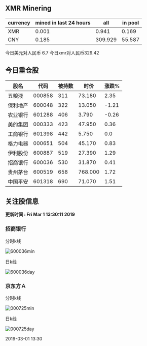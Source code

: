## XMR Minering

|currency|mined in last 24 hours|all|in pool|
|---|---|---|---|
|XMR|0.001|0.941|0.169|
|CNY|0.185|309.929|55.587|

今日美元对人民币 6.7	今日xmr对人民币329.42


## 今日重仓股 

|股名|代码|被持数|时价|涨跌%|
|---|---|---|---|---|
|五粮液|000858|311|73.180|2.35|
|保利地产|600048|322|13.050|-1.21|
|农业银行|601288|406|3.790|-0.26|
|美的集团|000333|423|47.950|0.36|
|工商银行|601398|442|5.750|0.0|
|格力电器|000651|504|45.170|0.83|
|伊利股份|600887|519|27.390|1.29|
|招商银行|600036|530|31.870|0.41|
|贵州茅台|600519|658|768.000|1.72|
|中国平安|601318|690|71.070|1.51|

## 关注股信息
**更新时间 : Fri Mar  1 13:30:11 2019**
### 招商银行 
分时k线

![600036min](http://image.sinajs.cn/newchart/min/n/sh600036.gif)

日k线

![600036day](http://image.sinajs.cn/newchart/daily/n/sh600036.gif)

### 京东方Ａ 
分时k线

![000725min](http://image.sinajs.cn/newchart/min/n/sz000725.gif)

日k线

![000725day](http://image.sinajs.cn/newchart/daily/n/sz000725.gif)

2019-03-01 13:30